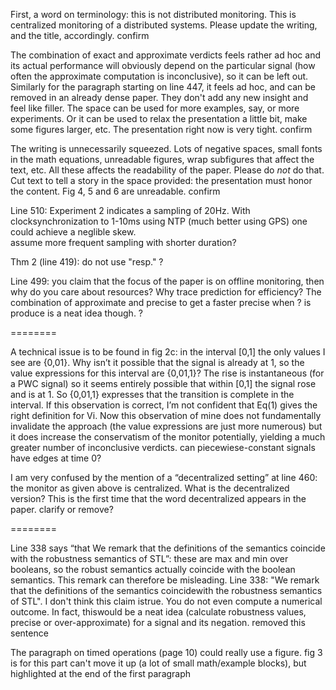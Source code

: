 First, a word on terminology: this is not distributed monitoring. This is centralized monitoring of a distributed systems. Please update the writing, and the title, accordingly.
	confirm

The combination of exact and approximate verdicts feels rather ad hoc and its actual performance will obviously depend on the particular signal (how often the approximate computation is inconclusive), so it can be left out. Similarly for the paragraph starting on line 447, it feels ad hoc, and can be removed in an already dense paper. They don't add any new insight and feel like filler. The space can be used for more examples, say, or more experiments. Or it can be used to relax the presentation a little bit, make some figures larger, etc. The presentation right now is very tight.
	confirm

The writing is unnecessarily squeezed. Lots of negative spaces,  small fonts in the math equations, unreadable figures, wrap  subfigures that affect the text, etc. All these affects the  readability of the paper. Please do *not* do that. Cut text to tell  a story in the space provided: the presentation must honor the  content. Fig 4, 5 and 6 are unreadable. 
	confirm

Line 510: Experiment 2 indicates a sampling of 20Hz. With clocksynchronization to 1-10ms using NTP (much better using GPS) one  could achieve a neglible skew.  
	assume more frequent sampling with shorter duration?

Thm 2 (line 419): do not use "resp."
	?

Line 499: you claim that the focus of the paper is on offline  monitoring, then why do you care about resources? Why trace  prediction for efficiency? The combination of approximate and  precise to get a faster precise when ? is produce is a neat idea  though. 
	?

========

A technical issue is to be found in fig 2c: in the interval [0,1] the only values I see are {0,01}. Why isn’t it possible that the signal is already at 1, so the value expressions for this interval are {0,01,1}? The rise is instantaneous (for a PWC signal)  so it seems entirely possible that within [0,1] the signal rose and is at 1. So {0,01,1} expresses that the transition is complete in the interval. If this observation is correct, I’m not confident that Eq(1) gives the right definition for Vi. Now this observation of mine does not fundamentally invalidate the approach (the value expressions are just more numerous) but it does increase the conservatism of the monitor potentially, yielding a much greater number of inconclusive verdicts.
	can piecewiese-constant signals have edges at time 0?

I am very confused by the mention of a “decentralized setting” at line 460: the monitor as given above is centralized. What is the decentralized version? This is the first time that the word decentralized appears in the paper.
	clarify or remove?

========

Line 338 says “that We remark that the definitions of the semantics coincide  with the robustness semantics of STL”: these are max and min over booleans, so the robust semantics actually coincide with the boolean semantics. This remark can therefore be misleading.
Line 338: "We remark that the definitions of the semantics coincidewith the robustness semantics of STL". I don't think this claim istrue. You do not even compute a numerical outcome. In fact, thiswould be a neat idea (calculate robustness values, precise or over-approximate) for a signal and its negation.
	removed this sentence

The paragraph on timed operations (page 10) could really use a figure.
	fig 3 is for this part
	can't move it up (a lot of small math/example blocks), but highlighted at the end of the first paragraph